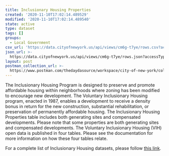 ```yaml
---
title: Inclusionary Housing Properties
created: '2020-11-10T17:02:14.489529'
modified: '2020-11-10T17:02:14.489540'
state: active
type: dataset
tags: []
groups:
  - Local Government
csv_url: 'https://data.cityofnewyork.us/api/views/cm6g-t7ye/rows.csv?accessType=DOWNLOAD'
json_url: >-
  https://data.cityofnewyork.us/api/views/cm6g-t7ye/rows.json?accessType=DOWNLOAD
layout: post
postman_collection_url: >-
  https://www.postman.com/thedaydasource/workspace/city-of-new-york/collection/15909983-10a6c895-75ec-474c-a0fb-4eeba833d0e1
---
```

The Inclusionary Housing Program is designed to preserve and promote affordable housing within neighborhoods where zoning has been modified to encourage new development.  The Voluntary Inclusionary Housing program, enacted in 1987, enables a development to receive a density bonus in return for the new construction, substantial rehabilitation, or preservation of permanently affordable housing.  The Inclusionary Housing Properties table includes both generating sites and compensated developments.  Please note that some properties are both generating sites and compensated developments.
The Voluntary Inclusionary Housing (VIH) open data is published in four tables. Please see the documentation for more information on how these four tables relate.

For a complete list of Inclusionary Housing datasets, please follow <a href="https://data.cityofnewyork.us/browse?q=HPD%20Inclusionary%20Housing&sortBy=relevance">this link</a>.
